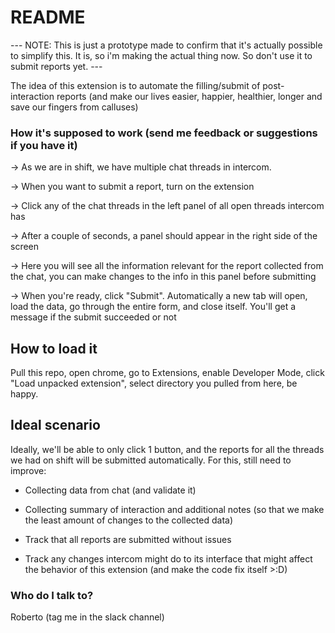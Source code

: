 # README #
--- NOTE: This is just a prototype made to confirm that it's actually possible to simplify this. It is, so i'm making the actual thing now. So don't use it to submit reports yet. ---

The idea of this extension is to automate the filling/submit of post-interaction reports
(and make our lives easier, happier, healthier, longer and save our fingers from calluses)

### How it's supposed to work (send me feedback or suggestions if you have it) ###

-> As we are in shift, we have multiple chat threads in intercom.

-> When you want to submit a report, turn on the extension

-> Click any of the chat threads in the left panel of all open threads intercom has

-> After a couple of seconds, a panel should appear in the right side of the screen

-> Here you will see all the information relevant for the report collected from the chat, you can make changes to the info in this panel before submitting

-> When you're ready, click "Submit". Automatically a new tab will open, load the data, go through the entire form, and close itself. You'll get a message if the submit succeeded or not


## How to load it ##

Pull this repo, open chrome, go to Extensions, enable Developer Mode, click "Load unpacked extension", select directory you pulled from here, be happy.


## Ideal scenario ##

Ideally, we'll be able to only click 1 button, and the reports for all the threads we had on shift will be submitted automatically. For this, still need to improve:
   
- Collecting data from chat (and validate it)
   
- Collecting summary of interaction and additional notes (so that we make the least amount
     of changes to the collected data)
   
- Track that all reports are submitted without issues
   
- Track any changes intercom might do to its interface that might affect the behavior of
     this extension (and make the code fix itself >:D)


### Who do I talk to? ###

Roberto (tag me in the slack channel)